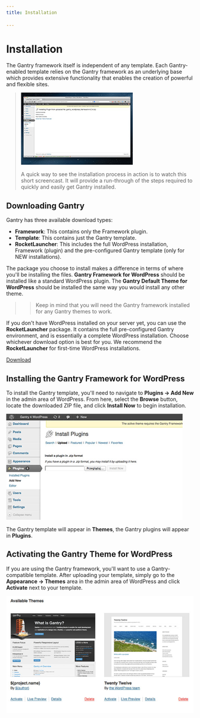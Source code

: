 ```yaml
---
title: Installation

---
```


Installation
============
The Gantry framework itself is independent of any template. Each Gantry-enabled template relies on the Gantry framework as an underlying base which provides extensive functionality that enables the creation of powerful and flexible sites.

> [![](../assets/g4-install.jpg)](http://youtube.com/embed/W1GmZB2dgNE)
>
> A quick way to see the installation process in action is to watch this short screencast. It will provide a run-through of the steps required to quickly and easily get Gantry installed.


Downloading Gantry
------------------
Gantry has three available download types:

* __Framework__: This contains only the Framework plugin.
* __Template__: This contains just the Gantry template.
* __RocketLauncher__: This includes the full WordPress installation, Framework (plugin) and the pre-configured Gantry template (only for NEW installations).

The package you choose to install makes a difference in terms of where you'll be installing the files. **Gantry Framework for WordPress** should be installed like a standard WordPress plugin. The **Gantry Default Theme for WordPress** should be installed the same way you would install any other theme. 

>> Keep in mind that you will need the Gantry framework installed for any Gantry themes to work.

If you don't have WordPress installed on your server yet, you can use the **RocketLauncher** package. It contains the full pre-configured Gantry environment, and is essentially a complete WordPress installation. Choose whichever download option is best for you. We recommend the **RocketLauncher** for first-time WordPress installations.

[Download](http://www.gantry-framework.org/download#wordpress)

Installing the Gantry Framework for WordPress
-----------------
To install the Gantry template, you'll need to navigate to **Plugins → Add New** in the admin area of WordPress. From here, select the **Browse** button, locate the downloaded ZIP file, and click **Install Now** to begin installation.

![](assets/install-upload.jpg)

The Gantry template will appear in **Themes**, the Gantry plugins will appear in **Plugins**.

Activating the Gantry Theme for WordPress
--------------------------------------
If you are using the Gantry framework, you'll want to use a Gantry-compatible template. After uploading your template, simply go to the **Appearance → Themes** area in the admin area of WordPress and click **Activate** next to your template.

![](assets/install-template-default.jpg)
